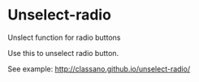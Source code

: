 # Unselect-radio
Unslect function for radio buttons

Use this to unselect radio button.

See example: http://classano.github.io/unselect-radio/
